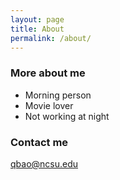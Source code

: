 ```yaml
---
layout: page
title: About
permalink: /about/
---
```




### More about me

* Morning person
* Movie lover
* Not working at night

### Contact me

[qbao@ncsu.edu](mailto:qbao@ncsu.edu)

